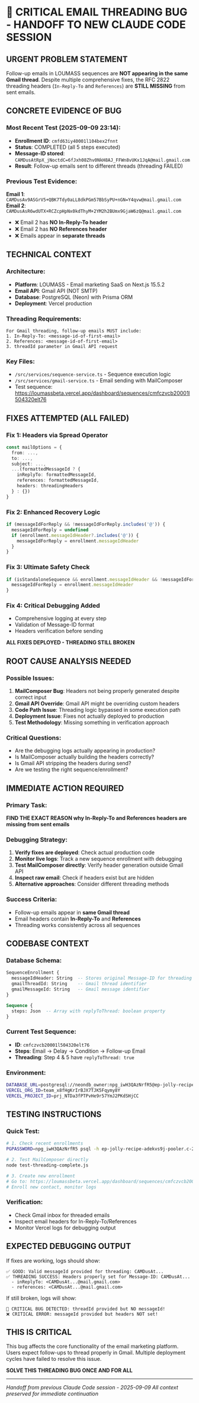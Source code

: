# 🚨 CRITICAL EMAIL THREADING BUG - HANDOFF TO NEW CLAUDE CODE SESSION

## **URGENT PROBLEM STATEMENT**
Follow-up emails in LOUMASS sequences are **NOT appearing in the same Gmail thread**. Despite multiple comprehensive fixes, the RFC 2822 threading headers (`In-Reply-To` and `References`) are **STILL MISSING** from sent emails.

## **CONCRETE EVIDENCE OF BUG**

### Most Recent Test (2025-09-09 23:14):
- **Enrollment ID**: `cmfd63iy40001l104bex2fnnt`
- **Status**: COMPLETED (all 5 steps executed)
- **Message-ID stored**: `CAMDusAtRpX_jNoctdC=6fJxh08Zhv0NkH8AJ_FFWn8vUKx1JqA@mail.gmail.com`
- **Result**: Follow-up emails sent to different threads (threading FAILED)

### Previous Test Evidence:
**Email 1**: `CAMDusAv9ASGrV5+QBK7Tdy0aLL8dkPGm57BbSyPU+nGN=Y4qvw@mail.gmail.com`
**Email 2**: `CAMDusAsR6wdUTX+RCZcpHpNx0kdThyM+2YM2h2BUmx9GjaW6zQ@mail.gmail.com`
- ❌ Email 2 has **NO In-Reply-To header**
- ❌ Email 2 has **NO References header**
- ❌ Emails appear in **separate threads**

## **TECHNICAL CONTEXT**

### Architecture:
- **Platform**: LOUMASS - Email marketing SaaS on Next.js 15.5.2
- **Email API**: Gmail API (NOT SMTP)
- **Database**: PostgreSQL (Neon) with Prisma ORM
- **Deployment**: Vercel production

### Threading Requirements:
```
For Gmail threading, follow-up emails MUST include:
1. In-Reply-To: <message-id-of-first-email>
2. References: <message-id-of-first-email>  
3. threadId parameter in Gmail API request
```

### Key Files:
- `/src/services/sequence-service.ts` - Sequence execution logic
- `/src/services/gmail-service.ts` - Email sending with MailComposer
- Test sequence: https://loumassbeta.vercel.app/dashboard/sequences/cmfczvcb20001l504320elt76

## **FIXES ATTEMPTED (ALL FAILED)**

### Fix 1: Headers via Spread Operator
```typescript
const mailOptions = {
  from: ...,
  to: ...,
  subject: ...,
  ...(formattedMessageId ? {
    inReplyTo: formattedMessageId,
    references: formattedMessageId,
    headers: threadingHeaders
  } : {})
}
```

### Fix 2: Enhanced Recovery Logic
```typescript
if (messageIdForReply && !messageIdForReply.includes('@')) {
  messageIdForReply = undefined
  if (enrollment.messageIdHeader?.includes('@')) {
    messageIdForReply = enrollment.messageIdHeader
  }
}
```

### Fix 3: Ultimate Safety Check
```typescript
if (isStandaloneSequence && enrollment.messageIdHeader && !messageIdForReply) {
  messageIdForReply = enrollment.messageIdHeader
}
```

### Fix 4: Critical Debugging Added
- Comprehensive logging at every step
- Validation of Message-ID format
- Headers verification before sending

**ALL FIXES DEPLOYED - THREADING STILL BROKEN**

## **ROOT CAUSE ANALYSIS NEEDED**

### Possible Issues:
1. **MailComposer Bug**: Headers not being properly generated despite correct input
2. **Gmail API Override**: Gmail API might be overriding custom headers
3. **Code Path Issue**: Threading logic bypassed in some execution path
4. **Deployment Issue**: Fixes not actually deployed to production
5. **Test Methodology**: Missing something in verification approach

### Critical Questions:
- Are the debugging logs actually appearing in production?
- Is MailComposer actually building the headers correctly?
- Is Gmail API stripping the headers during send?
- Are we testing the right sequence/enrollment?

## **IMMEDIATE ACTION REQUIRED**

### Primary Task:
**FIND THE EXACT REASON why In-Reply-To and References headers are missing from sent emails**

### Debugging Strategy:
1. **Verify fixes are deployed**: Check actual production code
2. **Monitor live logs**: Track a new sequence enrollment with debugging
3. **Test MailComposer directly**: Verify header generation outside Gmail API
4. **Inspect raw email**: Check if headers exist but are hidden
5. **Alternative approaches**: Consider different threading methods

### Success Criteria:
- Follow-up emails appear in **same Gmail thread**
- Email headers contain **In-Reply-To** and **References**
- Threading works consistently across all sequences

## **CODEBASE CONTEXT**

### Database Schema:
```sql
SequenceEnrollment {
  messageIdHeader: String  -- Stores original Message-ID for threading
  gmailThreadId: String    -- Gmail thread identifier  
  gmailMessageId: String   -- Gmail message identifier
}

Sequence {
  steps: Json  -- Array with replyToThread: boolean property
}
```

### Current Test Sequence:
- **ID**: `cmfczvcb20001l504320elt76`
- **Steps**: Email → Delay → Condition → Follow-up Email
- **Threading**: Step 4 & 5 have `replyToThread: true`

### Environment:
```bash
DATABASE_URL=postgresql://neondb_owner:npg_iwH3QAzNrfR5@ep-jolly-recipe-adekvs9j-pooler.c-2.us-east-1.aws.neon.tech/neondb?sslmode=require
VERCEL_ORG_ID=team_x8fHgKrIrBJX7TJK5Fqymy8Y
VERCEL_PROJECT_ID=prj_NTDa3fPTPvHe9r57YmJ2PKdSHjCC
```

## **TESTING INSTRUCTIONS**

### Quick Test:
```bash
# 1. Check recent enrollments
PGPASSWORD=npg_iwH3QAzNrfR5 psql -h ep-jolly-recipe-adekvs9j-pooler.c-2.us-east-1.aws.neon.tech -U neondb_owner -d neondb -c "SELECT id, status, currentStep, messageIdHeader FROM \"SequenceEnrollment\" WHERE \"createdAt\" > NOW() - INTERVAL '1 hour' ORDER BY \"createdAt\" DESC;"

# 2. Test MailComposer directly
node test-threading-complete.js

# 3. Create new enrollment 
# Go to: https://loumassbeta.vercel.app/dashboard/sequences/cmfczvcb20001l504320elt76
# Enroll new contact, monitor logs
```

### Verification:
- Check Gmail inbox for threaded emails
- Inspect email headers for In-Reply-To/References
- Monitor Vercel logs for debugging output

## **EXPECTED DEBUGGING OUTPUT**

If fixes are working, logs should show:
```
✅ GOOD: Valid messageId provided for threading: CAMDusAt...
✅ THREADING SUCCESS: Headers properly set for Message-ID: CAMDusAt...
  - inReplyTo: <CAMDusAt...@mail.gmail.com>
  - references: <CAMDusAt...@mail.gmail.com>
```

If still broken, logs will show:
```
🚨 CRITICAL BUG DETECTED: threadId provided but NO messageId!
❌ CRITICAL ERROR: messageId provided but headers NOT set!
```

## **THIS IS CRITICAL**
This bug affects the core functionality of the email marketing platform. Users expect follow-ups to thread properly in Gmail. Multiple deployment cycles have failed to resolve this issue.

**SOLVE THIS THREADING BUG ONCE AND FOR ALL**

---
*Handoff from previous Claude Code session - 2025-09-09*
*All context preserved for immediate continuation*